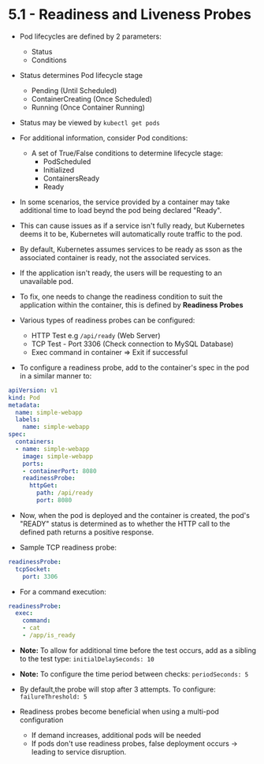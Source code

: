 # 5.1 - Readiness and Liveness Probes
- Pod lifecycles are defined by 2 parameters:
  - Status
  - Conditions

- Status determines Pod lifecycle stage
  - Pending (Until Scheduled)
  - ContainerCreating (Once Scheduled)
  - Running (Once Container Running)

- Status may be viewed by `kubectl get pods`
- For additional information, consider Pod conditions:
  - A set of True/False conditions to determine lifecycle stage:
    - PodScheduled
    - Initialized
    - ContainersReady
    - Ready

- In some scenarios, the service provided by a container may take additional time to load beynd the pod being declared "Ready".
- This can cause issues as if a service isn't fully ready, but Kubernetes deems it to be, Kubernetes will automatically route traffic to the pod.
- By default, Kubernetes assumes services to be ready as sson as the associated container is ready, not the associated services.
- If the application isn't ready, the users will be requesting to an unavailable pod.
- To fix, one needs to change the readiness condition to suit the application within the container, this is defined by **Readiness Probes**

- Various types of readiness probes can be configured:
  - HTTP Test e.g `/api/ready` (Web Server)
  - TCP Test - Port 3306 (Check connection to MySQL Database)
  - Exec command in container => Exit if successful

- To configure a readiness probe, add to the container's spec in the pod in a similar manner to:

```yaml
apiVersion: v1
kind: Pod
metadata:
  name: simple-webapp
  labels:
    name: simple-webapp
spec:
  containers:
  - name: simple-webapp
    image: simple-webapp
    ports:
    - containerPort: 8080
    readinessProbe:
      httpGet:
        path: /api/ready
        port: 8080
```

- Now, when the pod is deployed and the container is created, the pod's "READY" status is determined as to whether the HTTP call to the defined path returns a positive response.

- Sample TCP readiness probe:

```yaml
readinessProbe:
  tcpSocket:
    port: 3306
```

- For a command execution:

```yaml
readinessProbe:
  exec:
    command:
    - cat
    - /app/is_ready
```

- **Note:** To allow for additional time before the test occurs, add as a sibling to the test type: `initialDelaySeconds: 10`

- **Note:** To configure the time period between checks: `periodSeconds: 5`

- By default,the probe will stop after 3 attempts. To configure: `failureThreshold: 5`
- Readiness probes become beneficial when using a multi-pod configuration
  - If demand increases, additional pods will be needed
  - If pods don't use readiness probes, false deployment occurs -> leading to service disruption.